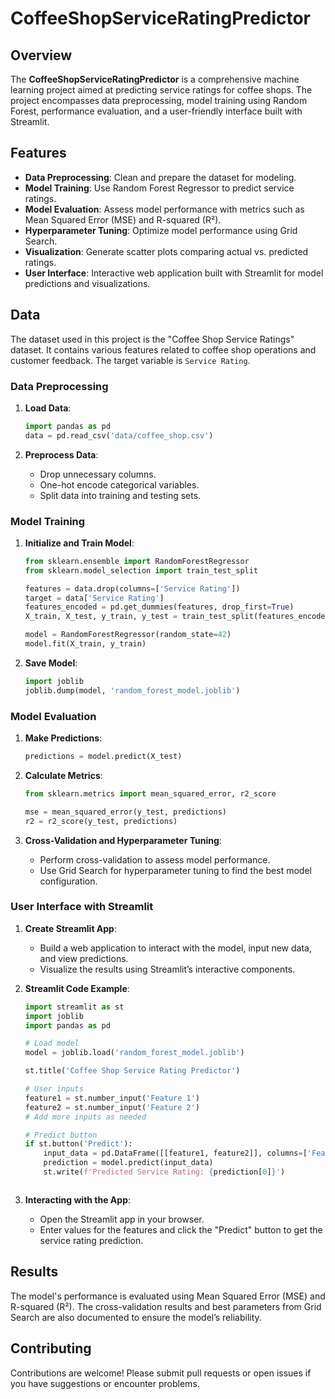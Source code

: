 



# CoffeeShopServiceRatingPredictor

## Overview

The **CoffeeShopServiceRatingPredictor** is a comprehensive machine learning project aimed at predicting service ratings for coffee shops. The project encompasses data preprocessing, model training using Random Forest, performance evaluation, and a user-friendly interface built with Streamlit.

## Features

- **Data Preprocessing**: Clean and prepare the dataset for modeling.
- **Model Training**: Use Random Forest Regressor to predict service ratings.
- **Model Evaluation**: Assess model performance with metrics such as Mean Squared Error (MSE) and R-squared (R²).
- **Hyperparameter Tuning**: Optimize model performance using Grid Search.
- **Visualization**: Generate scatter plots comparing actual vs. predicted ratings.
- **User Interface**: Interactive web application built with Streamlit for model predictions and visualizations.



## Data

The dataset used in this project is the "Coffee Shop Service Ratings" dataset. It contains various features related to coffee shop operations and customer feedback. The target variable is `Service Rating`.

### Data Preprocessing

1. **Load Data**:
   ```python
   import pandas as pd
   data = pd.read_csv('data/coffee_shop.csv')
   ```

2. **Preprocess Data**:
   - Drop unnecessary columns.
   - One-hot encode categorical variables.
   - Split data into training and testing sets.

### Model Training

1. **Initialize and Train Model**:
   ```python
   from sklearn.ensemble import RandomForestRegressor
   from sklearn.model_selection import train_test_split

   features = data.drop(columns=['Service Rating'])
   target = data['Service Rating']
   features_encoded = pd.get_dummies(features, drop_first=True)
   X_train, X_test, y_train, y_test = train_test_split(features_encoded, target, test_size=0.2, random_state=42)

   model = RandomForestRegressor(random_state=42)
   model.fit(X_train, y_train)
   ```

2. **Save Model**:
   ```python
   import joblib
   joblib.dump(model, 'random_forest_model.joblib')
   ```

### Model Evaluation

1. **Make Predictions**:
   ```python
   predictions = model.predict(X_test)
   ```

2. **Calculate Metrics**:
   ```python
   from sklearn.metrics import mean_squared_error, r2_score

   mse = mean_squared_error(y_test, predictions)
   r2 = r2_score(y_test, predictions)
   ```

3. **Cross-Validation and Hyperparameter Tuning**:
   - Perform cross-validation to assess model performance.
   - Use Grid Search for hyperparameter tuning to find the best model configuration.

### User Interface with Streamlit

1. **Create Streamlit App**:
   - Build a web application to interact with the model, input new data, and view predictions.
   - Visualize the results using Streamlit’s interactive components.

2. **Streamlit Code Example**:
   ```python
   import streamlit as st
   import joblib
   import pandas as pd

   # Load model
   model = joblib.load('random_forest_model.joblib')

   st.title('Coffee Shop Service Rating Predictor')

   # User inputs
   feature1 = st.number_input('Feature 1')
   feature2 = st.number_input('Feature 2')
   # Add more inputs as needed

   # Predict button
   if st.button('Predict'):
       input_data = pd.DataFrame([[feature1, feature2]], columns=['Feature 1', 'Feature 2'])
       prediction = model.predict(input_data)
       st.write(f'Predicted Service Rating: {prediction[0]}')
   ```


   ```

2. **Interacting with the App**:
   - Open the Streamlit app in your browser.
   - Enter values for the features and click the "Predict" button to get the service rating prediction.

## Results

The model's performance is evaluated using Mean Squared Error (MSE) and R-squared (R²). The cross-validation results and best parameters from Grid Search are also documented to ensure the model’s reliability.


## Contributing

Contributions are welcome! Please submit pull requests or open issues if you have suggestions or encounter problems.

